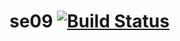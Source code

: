 # se09 [![Build Status](https://travis-ci.com/Koyiro/se09.svg?branch=master)](https://travis-ci.com/Koyiro/se09)
